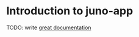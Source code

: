 # Introduction to juno-app

TODO: write [great documentation](http://jacobian.org/writing/great-documentation/what-to-write/)
